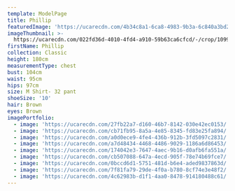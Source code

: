 ```yaml
---
template: ModelPage
title: Phillip
featuredImage: 'https://ucarecdn.com/4b34c8a1-6ca8-4983-9b3a-6c840a3bd22e/'
imageThumbnail: >-
  https://ucarecdn.com/022fd36d-4010-4fd4-a910-59b63ca6cfcd/-/crop/1099x1462/245,0/-/preview/
firstName: Phillip
collection: Classic
height: 180cm
measurementType: chest
bust: 104cm
waist: 95cm
hips: 97cm
size: M Shirt- 32 pant
shoeSize: '10'
hair: Brown
eyes: Brown
imagePortfolio:
  - image: 'https://ucarecdn.com/27fb22a7-d160-46b7-8142-030e42ec0153/'
  - image: 'https://ucarecdn.com/cb71fb95-8a5a-4e85-8345-fd83e25fa894/'
  - image: 'https://ucarecdn.com/a0d0ece9-4fe4-436b-912b-3fd5097c2831/'
  - image: 'https://ucarecdn.com/a7d48434-4468-4486-9029-1186a6d86453/'
  - image: 'https://ucarecdn.com/174042e3-7647-4aec-9b16-d0afb6fa551a/'
  - image: 'https://ucarecdn.com/cb507088-647a-4ecd-905f-78e74b69fce7/'
  - image: 'https://ucarecdn.com/0bccd6d1-5751-481d-b6e4-aded9837863d/'
  - image: 'https://ucarecdn.com/7f81fa79-29de-4f0a-b780-8cf74e3e48f2/'
  - image: 'https://ucarecdn.com/4c62983b-d1f1-4aa0-8478-914180488c61/'
---
```


